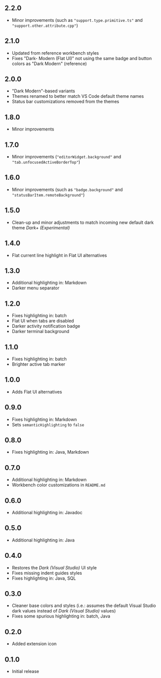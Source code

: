 ## 2.2.0

- Minor improvements (such as `"support.type.primitive.ts"` and `"support.other.attribute.cpp"`)

## 2.1.0

- Updated from reference workbench styles
- Fixes "Dark- Modern (Flat UI)" not using the same badge and button colors as "Dark Modern" (reference)

## 2.0.0

- "Dark Modern"-based variants
- Themes renamed to better match VS Code default theme names
- Status bar customizations removed from the themes

## 1.8.0

- Minor improvements

## 1.7.0

- Minor improvements (`"editorWidget.background"` and `"tab.unfocusedActiveBorderTop"`)

## 1.6.0

- Minor improvements (such as `"badge.background"` and `"statusBarItem.remoteBackground"`)

## 1.5.0

- Clean-up and minor adjustments to match incoming new default dark theme _Dark+ (Experimental)_

## 1.4.0

- Flat current line highlight in Flat UI alternatives

## 1.3.0

- Additional highlighting in: Markdown
- Darker menu separator

## 1.2.0

- Fixes highlighting in: batch
- Flat UI when tabs are disabled
- Darker activity notification badge
- Darker terminal background

## 1.1.0

- Fixes highlighting in: batch
- Brighter active tab marker

## 1.0.0

- Adds Flat UI alternatives

## 0.9.0

- Fixes highlighting in: Markdown
- Sets `semanticHighlighting` to `false`

## 0.8.0

- Fixes highlighting in: Java, Markdown

## 0.7.0

- Additional highlighting in: Markdown
- Workbench color customizations in `README.md`

## 0.6.0

- Additional highlighting in: Javadoc

## 0.5.0

- Additional highlighting in: Java

## 0.4.0

- Restores the _Dark (Visual Studio)_ UI style
- Fixes missing indent guides styles
- Fixes highlighting in: Java, SQL

## 0.3.0

- Cleaner base colors and styles (i.e.: assumes the default Visual Studio dark values instead of _Dark (Visual Studio)_ values)
- Fixes some spurious highlighting in: batch, Java

## 0.2.0

- Added extension icon

## 0.1.0

- Initial release
